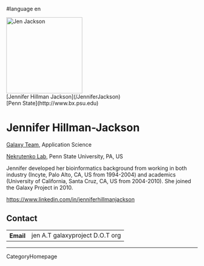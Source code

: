 
#language en
<div class='right'><a href='/JenniferJackson'><img src='/jenhjackson.png' alt='Jen Jackson' width="200",height="150" /></a><br />
[Jennifer Hillman Jackson](/JenniferJackson)<br />
[Penn State](http://www.bx.psu.edu)</div>

# Jennifer Hillman-Jackson

[Galaxy Team](/GalaxyTeam), Application Science
<br />

[Nekrutenko Lab](http://nekrut.bx.psu.edu/), Penn State University, PA, US
<br />

Jennifer developed her bioinformatics background from working in both industry (Incyte, Palo Alto, CA, US from 1994-2004) and academics (University of California, Santa Cruz, CA, US from 2004-2010). She joined the Galaxy Project in 2010.

https://www.linkedin.com/in/jenniferhillmanjackson

## Contact

<table>
  <tr>
    <th> Email </th>
    <td> jen A.T galaxyproject D.O.T org</td>
  </tr>
</table>

---
CategoryHomepage
